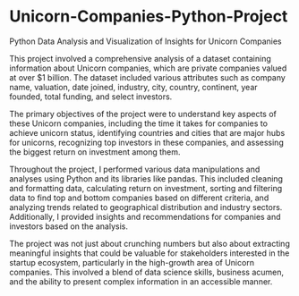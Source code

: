 # Unicorn-Companies-Python-Project
Python Data Analysis and Visualization of Insights for Unicorn Companies

This project involved a comprehensive analysis of a dataset containing information about Unicorn companies, which are private companies valued at over $1 billion. The dataset included various attributes such as company name, valuation, date joined, industry, city, country, continent, year founded, total funding, and select investors.

The primary objectives of the project were to understand key aspects of these Unicorn companies, including the time it takes for companies to achieve unicorn status, identifying countries and cities that are major hubs for unicorns, recognizing top investors in these companies, and assessing the biggest return on investment among them.

Throughout the project, I performed various data manipulations and analyses using Python and its libraries like pandas. This included cleaning and formatting data, calculating return on investment, sorting and filtering data to find top and bottom companies based on different criteria, and analyzing trends related to geographical distribution and industry sectors. Additionally, I provided insights and recommendations for companies and investors based on the analysis.

The project was not just about crunching numbers but also about extracting meaningful insights that could be valuable for stakeholders interested in the startup ecosystem, particularly in the high-growth area of Unicorn companies. This involved a blend of data science skills, business acumen, and the ability to present complex information in an accessible manner.
